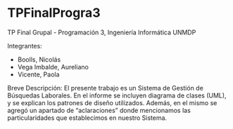 # TPFinalProgra3
TP Final Grupal - Programación 3, Ingeniería Informática UNMDP

Integrantes:
- Boolls, Nicolás
- Vega Imbalde, Aureliano
- Vicente, Paola

Breve Descripción:
El presente trabajo es un Sistema de Gestión de Búsquedas Laborales. En el informe se incluyen diagrama de clases (UML), y se explican los patrones de diseño utilizados. Además, en el mismo se agregó un apartado de “aclaraciones” donde mencionamos las particularidades que establecimos en nuestro Sistema.
